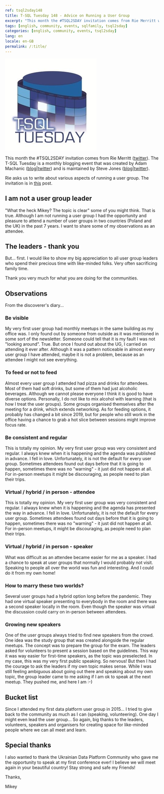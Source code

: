 ```yaml
---
ref: tsql2sday148
title: T-SQL Tuesday 148 - Advice on Running a User Group
excerpt: "This month the #TSQL2SDAY invitation comes from Rie Merritt who asks us to write about various aspects of running a user group."
tags: [english, community, events, sqlfamily, tsql2sday]
categories: [english, community, events, tsql2sday]
lang: en
locale: en-GB
permalink: /:title/
---
```


[![T-SQL Tuesday Logo](/assets/images/t-sql-tuesday-logo.jpg)](https://techcommunity.microsoft.com/t5/azure-sql-blog/t-sql-tuesday-advice-on-running-a-user-group/ba-p/3213699 "T-SQL Tuesday invitation")

This month the #TSQL2SDAY invitation comes from Rie Merritt ([twitter](https://twitter.com/IrishSQL)). The T-SQL Tuesday is a monthly blogging event that was created by Adam Machanic ([blog](http://dataeducation.com/)\|[twitter](https://twitter.com/AdamMachanic)) and is maintained by Steve Jones ([blog](https://voiceofthedba.wordpress.com/)\|[twitter](https://twitter.com/way0utwest)).

Rie asks us to write about various aspects of running a user group. The invitation is in [this](https://techcommunity.microsoft.com/t5/azure-sql-blog/t-sql-tuesday-advice-on-running-a-user-group/ba-p/3213699) post.


## I am not a user group leader

"What the heck Mikey? The topic is clear" some of you might think. That is true. Although I am not running a user group I had the opportunity and pleasure to attend a number of user groups in two countries (Poland and the UK) in the past 7 years. I want to share some of my observations as an attendee. 


## The leaders - thank you

But... first. I would like to show my big appreciation to all user group leaders who spend their precious time with like-minded folks. Very often sacrificing family time. 

Thank you very much for what you are doing for the communities.


## Observations

From the discoverer's diary... 


### Be visible

My very first user group had monthly meetups in the same building as my office was. I only found out by someone from outside as it was mentioned in some sort of the newsletter. Someone could tell that it is my fault I was not "looking around". True. But once I found out about the UG, I carried on attending it ever after. Although it was a pattern noticeable in almost every user group I have attended, maybe it is not a problem, because as an attendee I might not see everything.


### To feed or not to feed

Almost every user group I attended had pizza and drinks for attendees. Most of them had soft drinks, but some of them had just alcoholic beverages. Although we cannot please everyone I  think it is good to have diverse options. Personally, I do not like to mix alcohol with learning (that is how I treat the user groups). Some groups organised themselves after the meeting for a drink, which extends networking. As for feeding options, it probably has changed a bit since 2019, but for people who still work in the office having a chance to grab a hot slice between sessions might improve focus rate. 


### Be consistent and regular

This is totally my opinion. My very first user group was very consistent and regular. I always knew when it is happening and the agenda was published in advance. I fell in love. Unfortunately, it is not the default for every user group. Sometimes attendees found out days before that it is going to happen, sometimes there was no "warning" - it just did not happen at all. For in-person meetups it might be discouraging, as people need to plan their trips.


### Virtual / hybrid / in person - attendee

This is totally my opinion. My very first user group was very consistent and regular. I always knew when it is happening and the agenda has presented the way in advance. I fell in love. Unfortunately, it is not the default for every user group. Sometimes attendees found out days before that it is going to happen, sometimes there was no "warning" - it just did not happen at all. For in-person meetups, it might be discouraging, as people need to plan their trips.


### Virtual / hybrid / in person - speaker

What was difficult as an attendee became easier for me as a speaker. I had a chance to speak at user groups that normally I would probably not visit. Speaking to people all over the world was fun and interesting. And I could do it from my own home! 


### How to marry these two worlds? 

Several user groups had a hybrid option long before the pandemic. They had one virtual speaker presenting to everybody in the room and there was a second speaker locally in the room. Even though the speaker was virtual the discussion could carry on in-person between attendees.


### Growing new speakers

One of the user groups always tried to find new speakers from the crowd. One idea was the study group that was created alongside the regular meetups. The concept was to prepare the group for the exam. The leaders asked for volunteers to present a session based on the guidelines. This way it was way easier for first-time speakers, as the topic was preselected. 
In my case, this was my very first public speaking. So nervous! But then I had the courage to ask the leaders if my own topic makes sense. While I was still feeling ambiguous about going out there and speaking about my own topic, the group leader came to me asking if I am ok to speak at the next meetup. They pushed me, and here I am :-)


## Bucket list

Since I attended my first data platform user group in 2015... I tried to give back to the community as much as I can (speaking, volunteering). One day I might even lead the user group... So again, big thanks to the leaders, volunteers, speakers and organisers for creating space for like-minded people where we can all meet and learn.


## Special thanks

I also wanted to thank the Ukrainian Data Platform Community who gave me the opportunity to speak at my first conference ever! I believe we will meet again in your beautiful country! Stay strong and safe my Friends!


Thanks,

Mikey
